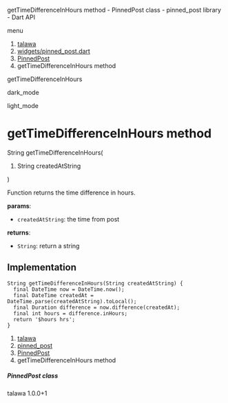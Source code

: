 




getTimeDifferenceInHours method - PinnedPost class - pinned\_post library - Dart API







menu

1. [talawa](../../index.html)
2. [widgets/pinned\_post.dart](../../widgets_pinned_post/widgets_pinned_post-library.html)
3. [PinnedPost](../../widgets_pinned_post/PinnedPost-class.html)
4. getTimeDifferenceInHours method

getTimeDifferenceInHours


dark\_mode

light\_mode




# getTimeDifferenceInHours method


String
getTimeDifferenceInHours(

1. String createdAtString

)

Function returns the time difference in hours.

**params**:

* `createdAtString`: the time from post

**returns**:

* `String`: return a string

## Implementation

```
String getTimeDifferenceInHours(String createdAtString) {
  final DateTime now = DateTime.now();
  final DateTime createdAt = DateTime.parse(createdAtString).toLocal();
  final Duration difference = now.difference(createdAt);
  final int hours = difference.inHours;
  return '$hours hrs';
}
```

 


1. [talawa](../../index.html)
2. [pinned\_post](../../widgets_pinned_post/widgets_pinned_post-library.html)
3. [PinnedPost](../../widgets_pinned_post/PinnedPost-class.html)
4. getTimeDifferenceInHours method

##### PinnedPost class





talawa
1.0.0+1






